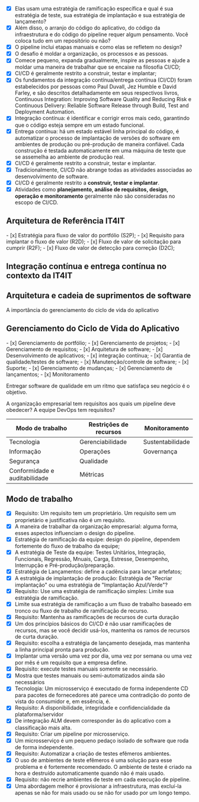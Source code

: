 - [x] Elas usam uma estratégia de ramificação específica e qual é sua estratégia de teste, sua estratégia de implantação e sua estratégia de lançamento?
- [x] Além disso, o arranjo do código do aplicativo, do código da infraestrutura e do código do pipeline requer algum pensamento. Você coloca tudo em um repositório ou não?
- [x] O pipeline inclui etapas manuais e como elas se refletem no design?
- [x] O desafio é moldar a organização, os processos e as pessoas.
- [x] Comece pequeno, expanda gradualmente, inspire as pessoas e ajude a moldar uma maneira de trabalhar que se encaixe na filosofia CI/CD;
- [x] CI/CD é geralmente restrito a construir, testar e implantar;
- [x] Os fundamentos da integração contínua/entrega contínua (CI/CD) foram estabelecidos por pessoas como Paul Duvall, Jez Humble e David Farley, e são descritos detalhadamente em seus respectivos livros, Continuous Integration: Improving Software Quality and Reducing Risk e Continuous Delivery: Reliable Software Release through Build, Test and Deployment Automation.
- [x] Integração contínua: é identificar e corrigir erros mais cedo, garantindo que o código esteja sempre em um estado funcional.
- [x] Entrega contínua: há um estado estável linha principal do código, é automatizar o processo de implantação de versões do software em ambientes de produção ou pré-produção de maneira confiável. Cada construção é testada automaticamente em uma máquina de teste que se assemelha ao ambiente de produção real.
- [x] CI/CD é geralmente restrito a construir, testar e implantar.
- [x] Tradicionalmente, CI/CD não abrange todas as atividades associadas ao desenvolvimento de software.
- [x] CI/CD é geralmente restrito a **construir, testar e implantar**.
- [x] Atividades como **planejamento, análise de requisitos, design, operação e monitoramento** geralmente não são consideradas no escopo de CI/CD.

## Arquitetura de Referência IT4IT
<div class="mdx-columns2" markdown>
- [x] Estratégia para fluxo de valor do portfólio (S2P);
- [x] Requisito para implantar o fluxo de valor (R2D);
- [x] Fluxo de valor de solicitação para cumprir (R2F);
- [x] Fluxo de valor de detecção para correção (D2C);
</div>

## Integração contínua e entrega contínua no contexto da IT4IT

## Arquitetura e cadeia de suprimentos de software
A importância do gerenciamento do ciclo de vida do aplicativo

## Gerenciamento do Ciclo de Vida do Aplicativo
<div class="mdx-columns2" markdown>
- [x] Gerenciamento de portfólio;
- [x] Gerenciamento de projetos;
- [x] Gerenciamento de requisitos;
- [x] Arquitetura de software;
- [x] Desenvolvimento de aplicativos;
- [x] integração contínua;
- [x] Garantia de qualidade/testes de software;
- [x] Manutenção/controle de software;
- [x] Suporte;
- [x] Gerenciamento de mudanças;
- [x] Gerenciamento de lançamentos;
- [x] Monitoramento
</div>

Entregar software de qualidade em um ritmo que satisfaça seu negócio é o objetivo.

A organização empresarial tem requisitos aos quais um pipeline deve obedecer?
A equipe DevOps tem requisitos?

| Modo de trabalho              | Restrições de recursos | Monitoramento    |
| ----                          | ----                   | ----             |
| Tecnologia                    | Gerenciabilidade       | Sustentabilidade |
| Informação                    | Operações              | Governança       |
| Segurança                     | Qualidade              |                  |
| Conformidade e auditabilidade | Métricas               |                  |

## Modo de trabalho
- [x] Requisito: Um requisito tem um proprietário. Um requisito sem um proprietário e justificativa não é um requisito.
- [x] A maneira de trabalhar da organização empresarial: alguma forma, esses aspectos influenciam o design do pipeline.
- [x] Estratégia de ramificação da equipe: design do pipeline, dependem fortemente do fluxo de trabalho da equipe;
- [x] A estratégia de Teste da equipe: Testes Unitários, Integração, Funcionais, Regressão, Mnuais, Carga, Estresse, Desempenho, Interrupção e Pré-produção/preparação.
- [x] Estratégia de Lançamentos: define a cadência para lançar artefatos;
- [x] A estratégia de implantação de produção: Estratégia de "Recriar implantação" ou uma estratégia de "Implantação Azul/Verde"?
- [x] Requisito: Use uma estratégia de ramificação simples: Limite sua estratégia de ramificação.
- [x] Limite sua estratégia de ramificação a um fluxo de trabalho baseado em tronco ou fluxo de trabalho de ramificação de recurso.
- [x] Requisito: Mantenha as ramificações de recursos de curta duração
- [x] Um dos princípios básicos do CI/CD é não usar ramificações de recursos, mas se você decidir usá-los, mantenha os ramos de recursos de curta duração.
- [x] Requisito: escolha a estratégia de lançamento desejada, mas mantenha a linha principal pronta para produção.
- [x] Implantar uma versão uma vez por dia, uma vez por semana ou uma vez por mês é um requisito que a empresa define.
- [x] Requisito: execute testes manuais somente se necessário.
- [x] Mostra que testes manuais ou semi-automatizados ainda são necessários
- [x] Tecnologia: Um microsserviço é executado de forma independente CD para pacotes de fornecedores até parece uma contradição do ponto de vista do consumidor e, em essência, é.
- [x] Requisito: A disponibilidade, integridade e confidencialidade da plataforma/servidor
- [x] De integração ALM devem corresponder às do aplicativo com a classificação mais alta.
- [x] Requisito: Criar um pipeline por microsserviço.
- [x] Um microsserviço é um pequeno pedaço isolado de software que roda  de forma independente.
- [x] Requisito: Automatizar a criação de testes efêmeros ambientes.
- [x] O uso de ambientes de teste efêmeros é uma solução para esse problema e  é fortemente recomendado. O ambiente de teste é criado na hora e destruído automaticamente quando não é mais usado.
- [x] Requisito: não recrie ambientes de teste em cada execução de pipeline.
- [x] Uma abordagem melhor é provisionar a infraestrutura, mas excluí-la apenas se não for mais usado ou se não for usado por um longo tempo.
